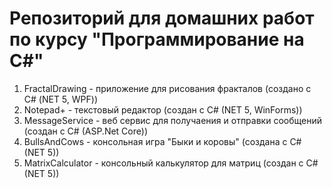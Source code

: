 # Репозиторий для домашних работ по курсу "Программирование на C#"
1. FractalDrawing - приложение для рисования фракталов (создано с С# (NET 5, WPF))
1. Notepad+ - текстовый редактор (создан с C# (NET 5, WinForms))
1. MessageService - веб сервис для получаения и отправки сообщений (создан с C# (ASP.Net Core))
1. BullsAndCows - консольная игра "Быки и коровы" (создана с C# (NET 5))
1. MatrixCalculator - консольный калькулятор для матриц (создан с C# (NET 5))
